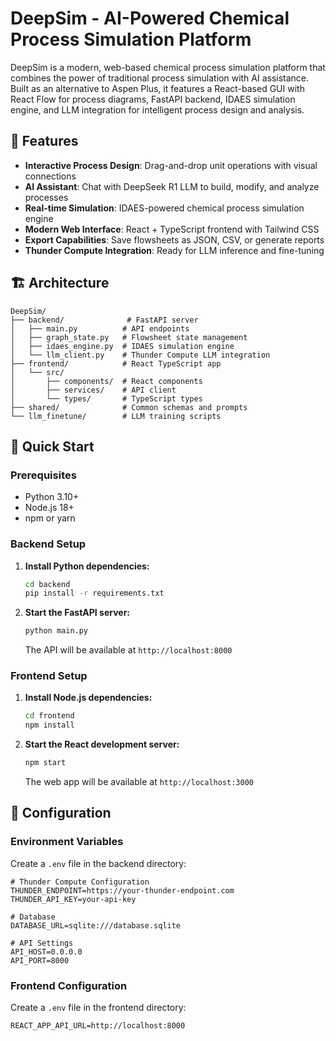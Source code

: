 # DeepSim - AI-Powered Chemical Process Simulation Platform

DeepSim is a modern, web-based chemical process simulation platform that combines the power of traditional process simulation with AI assistance. Built as an alternative to Aspen Plus, it features a React-based GUI with React Flow for process diagrams, FastAPI backend, IDAES simulation engine, and LLM integration for intelligent process design and analysis.

## 🌟 Features

- **Interactive Process Design**: Drag-and-drop unit operations with visual connections
- **AI Assistant**: Chat with DeepSeek R1 LLM to build, modify, and analyze processes
- **Real-time Simulation**: IDAES-powered chemical process simulation engine
- **Modern Web Interface**: React + TypeScript frontend with Tailwind CSS
- **Export Capabilities**: Save flowsheets as JSON, CSV, or generate reports
- **Thunder Compute Integration**: Ready for LLM inference and fine-tuning

## 🏗️ Architecture

```
DeepSim/
├── backend/              # FastAPI server
│   ├── main.py          # API endpoints
│   ├── graph_state.py   # Flowsheet state management
│   ├── idaes_engine.py  # IDAES simulation engine
│   └── llm_client.py    # Thunder Compute LLM integration
├── frontend/            # React TypeScript app
│   └── src/
│       ├── components/  # React components
│       ├── services/    # API client
│       └── types/       # TypeScript types
├── shared/              # Common schemas and prompts
└── llm_finetune/        # LLM training scripts
```

## 🚀 Quick Start

### Prerequisites

- Python 3.10+
- Node.js 18+
- npm or yarn

### Backend Setup

1. **Install Python dependencies:**
   ```bash
   cd backend
   pip install -r requirements.txt
   ```

2. **Start the FastAPI server:**
   ```bash
   python main.py
   ```
   The API will be available at `http://localhost:8000`

### Frontend Setup

1. **Install Node.js dependencies:**
   ```bash
   cd frontend
   npm install
   ```

2. **Start the React development server:**
   ```bash
   npm start
   ```
   The web app will be available at `http://localhost:3000`

## 🔧 Configuration

### Environment Variables

Create a `.env` file in the backend directory:

```env
# Thunder Compute Configuration
THUNDER_ENDPOINT=https://your-thunder-endpoint.com
THUNDER_API_KEY=your-api-key

# Database
DATABASE_URL=sqlite:///database.sqlite

# API Settings
API_HOST=0.0.0.0
API_PORT=8000
```

### Frontend Configuration

Create a `.env` file in the frontend directory:

```env
REACT_APP_API_URL=http://localhost:8000
```
